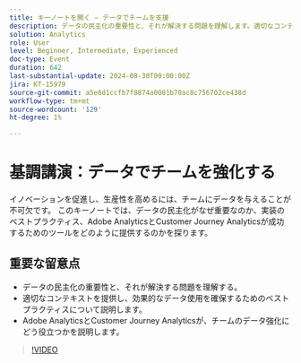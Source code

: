 ```yaml
---
title: キーノートを開く – データでチームを支援
description: データの民主化の重要性と、それが解決する問題を理解します。適切なコンテキストを提供し、効果的なデータ使用を確保するためのベストプラクティスについて説明します。 Adobe AnalyticsとCustomer Journey Analyticsが、チームのデータ強化にどう役立つかを説明します。
solution: Analytics
role: User
level: Beginner, Intermediate, Experienced
doc-type: Event
duration: 642
last-substantial-update: 2024-08-30T00:00:00Z
jira: KT-15979
source-git-commit: a5e8d1ccfb7f8874a0081b70ac8c756702ce438d
workflow-type: tm+mt
source-wordcount: '129'
ht-degree: 1%

---
```



# 基調講演：データでチームを強化する

イノベーションを促進し、生産性を高めるには、チームにデータを与えることが不可欠です。 このキーノートでは、データの民主化がなぜ重要なのか、実装のベストプラクティス、Adobe AnalyticsとCustomer Journey Analyticsが成功するためのツールをどのように提供するのかを探ります。

## 重要な留意点

* データの民主化の重要性と、それが解決する問題を理解する。
* 適切なコンテキストを提供し、効果的なデータ使用を確保するためのベストプラクティスについて説明します。
* Adobe AnalyticsとCustomer Journey Analyticsが、チームのデータ強化にどう役立つかを説明します。

>[!VIDEO](https://video.tv.adobe.com/v/3453588/?learn=on&captions=jpn)

